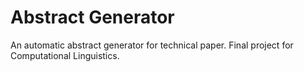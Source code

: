 # Abstract Generator
An automatic abstract generator for technical paper. Final project for Computational Linguistics.
